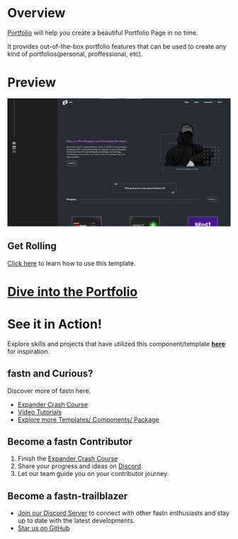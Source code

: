 # Overview

[Portfolio](https://rutukapate.github.io/Portfolio/) will help you create
a beautiful Portfolio Page in no time.

It provides out-of-the-box portfolio features that can be used to create any
kind of portfolios(personal, proffessional, etc).

# Preview

![Portfolio](.github/assets/portfolio.png)

## Get Rolling

[Click here](https://rutukapate.github.io/Portfolio/) to learn how to use this template.

# [Dive into the Portfolio](https://rutukapate.github.io/Portfolio/)

# See it in Action!

Explore skills and projects that have utilized this component/template 
**[here](https://rutukapate.github.io/Portfolio/)** for
inspiration.

## fastn and Curious?

Discover more of fastn here.

- [Expander Crash Course](https://fastn.com/expander/)
- [Video Tutorials](https://fastn.com/expander/hello-world/-/build/)
- [Explore more Templates/ Components/ Package](https://fastn.com/featured/)

## Become a fastn Contributor

1.  Finish the [Expander Crash Course](https://fastn.com/expander/)
2.  Share your progress and ideas on [Discord](https://discord.gg/bucrdvptYd).
3.  Let our team guide you on your contributor journey.

## Become a fastn-trailblazer

- [Join our Discord Server](https://discord.gg/bucrdvptYd) to connect with other fastn enthusiasts and stay up to date with the latest developments.
- [Star us on GitHub](https://github.com/fastn-stack/fastn/)
